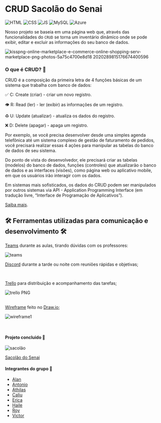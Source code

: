 # CRUD Sacolão do Senai

![HTML](https://img.shields.io/twitter/url?color=%23E34F26&label=HTML5&logo=html5&logoColor=%23E34F26&style=flat-square&url=https%3A%2F%2Fwww.w3schools.com%2F)   ![CSS](https://img.shields.io/twitter/url?color=%231572B6&label=CSS3&logo=css3&logoColor=%231572B6&style=flat-square&url=https%3A%2F%2Fwww.w3schools.com%2F)   ![JS](https://img.shields.io/twitter/url?color=%23F7DF1E&label=JavaScript&logo=JavaScript&logoColor=%23F7DF1E&style=flat-square&url=https%3A%2F%2Fwww.w3schools.com%2F)   ![MySQL](https://img.shields.io/twitter/url?color=%234479A1&label=MySQL&logo=MySQL&logoColor=%234479A1&style=flat-square&url=https%3A%2F%2Fwww.w3schools.com%2F)   ![Azure](https://img.shields.io/twitter/url?color=%230078D4&label=Microsoft%20Azure&logo=Microsoft%20Azure&logoColor=%230078D4&style=flat-square&url=https%3A%2F%2Fwww.w3schools.com%2F)

Nosso projeto se baseia em uma página web que, através das funcionalidades do `` CRUD `` se torna um inventário dinâmico onde se pode exibir, editar e excluir as informações do seu banco de dados.

![kisspng-online-marketplace-e-commerce-online-shopping-serv-marketplace-png-photos-5a75c4700e8d18 2020289815176674400596](https://user-images.githubusercontent.com/71906862/125691754-bc82f289-4e44-4aef-9853-14767d5bbe05.png)


### O que é CRUD? 🤔

CRUD é a composição da primeira letra de 4 funções básicas de um sistema que trabalha com banco de dados:

✅ C: Create (criar) - criar um novo registro.

👁 R: Read (ler) - ler (exibir) as informações de um registro.

♻️ U: Update (atualizar) - atualiza os dados do registro.

❌ D: Delete (apagar) - apaga um registro.

Por exemplo, se você precisa desenvolver desde uma simples agenda telefônica até um sistema complexo de gestão de faturamento de pedidos, você precisará realizar essas 4 ações para manipular as tabelas do banco de dados de seu sistema.

Do ponto de vista do desenvolvedor, ele precisará criar as tabelas (modelos) do banco de dados, funções (controles) que atualizarão o banco de dados e as interfaces (visões), como página web ou aplicativo mobile, em que os usuários irão interagir com os dados.

Em sistemas mais sofisticados, os dados do CRUD podem ser manipulados por outros sistemas via API - Application Programming Interface (em tradução livre, “Interface de Programação de Aplicativos”).

[Saiba mais](https://angelopublio.com.br/blog/crud).

## 🛠️ Ferramentas utilizadas para comunicação e desenvolvimento 🛠️

[Teams](https://www.microsoft.com/pt-br/microsoft-teams/log-in) durante as aulas, tirando dúvidas com os professores:

![teams](https://user-images.githubusercontent.com/71906862/125692115-6acfbedd-7bf0-4dde-b785-e8e7d49d8af0.png)
<br>

[Discord](https://discord.com/) durante a tarde ou noite com reuniões rápidas e objetivas;


<br>

[Trello](https://trello.com/home) para distribuição e acompanhamento das tarefas;

![trello PNG](https://user-images.githubusercontent.com/71906862/125693837-3656a7a4-a70c-48ea-9a83-47bae0c352a9.png)
<br>
<br>

[Wireframe](https://rockcontent.com/br/blog/wireframes/) feito no [Draw.io](https://app.diagrams.net/);

![wireframe1](https://user-images.githubusercontent.com/71906862/125694450-878c32ef-dae8-4175-bd15-6326810fbf76.png)

<br>

#### Projeto concluido 🔗

![sacolão](https://user-images.githubusercontent.com/71906862/125691724-6a87640a-fe10-423d-ad2e-03fb6773a0ad.png)

[Sacolão do Senai](http://haile1.eastus2.cloudapp.azure.com/sacol%C3%A3o.html)


#### Integrantes do grupo 🔗

- [Alan](https://github.com/allan-gh)
- [Antonio](https://github.com/Antonio1711)
- [Athilas](https://github.com/Athilas-Silva)
- [Caliu](https://github.com/caliusantos)
- [Erica](https://github.com/EricaSantos-FullStack)
- [Haile](https://github.com/hailemarcos)
- [Roy](https://github.com/Roymp3)
- [Victor](https://github.com/ViictorSR388)
